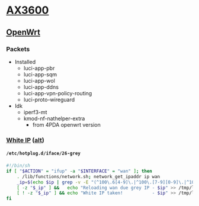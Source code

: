 # [AX3600](../README.md)

## [OpenWrt](https://openwrt.org/toh/xiaomi/ax3600)

### Packets

- Installed
  - luci-app-pbr
  - luci-app-sqm
  - luci-app-wol
  - luci-app-ddns
  - luci-app-vpn-policy-routing
  - luci-proto-wireguard
- Idk
  - iperf3-mt
  - kmod-nf-nathelper-extra
    - from 4PDA openwrt version

### [White IP](https://4pda.to/forum/index.php?s=&showtopic=1013678&view=findpost&p=109028697) ([alt](https://habr.com/ru/sandbox/99949/))

#### `/etc/hotplug.d/iface/26-grey`

```sh
#!/bin/sh
if [ "$ACTION" = "ifup" -a "$INTERFACE" = "wan" ]; then
    . /lib/functions/network.sh; network_get_ipaddr ip wan
    _ip=$(echo $ip | grep -v -E "(^100\.6[4-9]\.|^100\.[7-9][0-9]\.|^100\.1[0-1][0-9]\.|^100\.12[0-7]\.)")
    [ -z "$_ip" ] &&   echo "Reloading wan due grey IP - $ip" >> /tmp/log/ip.log && ifup wan
    [ ! -z "$_ip" ] && echo "White IP taken!           - $ip" >> /tmp/log/ip.log
fi
```

